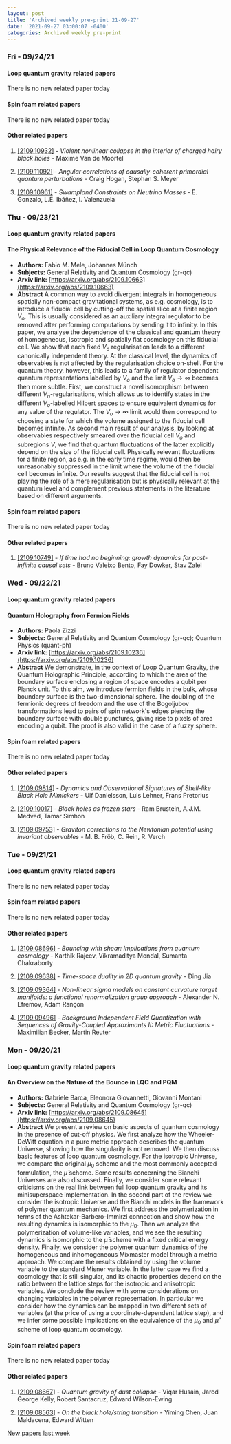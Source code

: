 ```yaml
---
layout: post
title: 'Archived weekly pre-print 21-09-27'
date: '2021-09-27 03:00:07 -0400'
categories: Archived weekly pre-print
---
```



### Fri - 09/24/21

#### Loop quantum gravity related papers

There is no new related paper today 

#### Spin foam related papers

There is no new related paper today 



#### Other related papers

1. [[2109.10932]](https://arxiv.org/abs/2109.10932) - *Violent nonlinear collapse in the interior of charged hairy black holes* - Maxime Van de Moortel

1. [[2109.11092]](https://arxiv.org/abs/2109.11092) - *Angular correlations of causally-coherent primordial quantum  perturbations* - Craig Hogan, Stephan S. Meyer

1. [[2109.10961]](https://arxiv.org/abs/2109.10961) - *Swampland Constraints on Neutrino Masses* - E. Gonzalo, L.E. Ibáñez, I. Valenzuela



### Thu - 09/23/21

#### Loop quantum gravity related papers

#### **The Physical Relevance of the Fiducial Cell in Loop Quantum Cosmology**
 - **Authors:** Fabio M. Mele, Johannes Münch
 - **Subjects:** General Relativity and Quantum Cosmology (gr-qc)
 - **Arxiv link:** [https://arxiv.org/abs/2109.10663](https://arxiv.org/abs/2109.10663)
 - **Abstract**
 A common way to avoid divergent integrals in homogeneous spatially non-compact gravitational systems, as e.g. cosmology, is to introduce a fiducial cell by cutting-off the spatial slice at a finite region $V_o$. This is usually considered as an auxiliary integral regulator to be removed after performing computations by sending it to infinity. In this paper, we analyse the dependence of the classical and quantum theory of homogeneous, isotropic and spatially flat cosmology on this fiducial cell. We show that each fixed $V_o$ regularisation leads to a different canonically independent theory. At the classical level, the dynamics of observables is not affected by the regularisation choice on-shell. For the quantum theory, however, this leads to a family of regulator dependent quantum representations labelled by $V_o$ and the limit $V_o\to\infty$ becomes then more subtle. First, we construct a novel isomorphism between different $V_o$-regularisations, which allows us to identify states in the different $V_o$-labelled Hilbert spaces to ensure equivalent dynamics for any value of the regulator. The $V_o \rightarrow \infty$ limit would then correspond to choosing a state for which the volume assigned to the fiducial cell becomes infinite. As second main result of our analysis, by looking at observables respectively smeared over the fiducial cell $V_o$ and subregions $V$, we find that quantum fluctuations of the latter explicitly depend on the size of the fiducial cell. Physically relevant fluctuations for a finite region, as e.g. in the early time regime, would then be unreasonably suppressed in the limit where the volume of the fiducial cell becomes infinite. Our results suggest that the fiducial cell is not playing the role of a mere regularisation but is physically relevant at the quantum level and complement previous statements in the literature based on different arguments. 

#### Spin foam related papers

There is no new related paper today 



#### Other related papers

1. [[2109.10749]](https://arxiv.org/abs/2109.10749) - *If time had no beginning: growth dynamics for past-infinite causal sets* - Bruno Valeixo Bento, Fay Dowker, Stav Zalel



### Wed - 09/22/21

#### Loop quantum gravity related papers

#### **Quantum Holography from Fermion Fields**
 - **Authors:** Paola Zizzi
 - **Subjects:** General Relativity and Quantum Cosmology (gr-qc); Quantum Physics (quant-ph)
 - **Arxiv link:** [https://arxiv.org/abs/2109.10236](https://arxiv.org/abs/2109.10236)
 - **Abstract**
 We demonstrate, in the context of Loop Quantum Gravity, the Quantum Holographic Principle, according to which the area of the boundary surface enclosing a region of space encodes a qubit per Planck unit. To this aim, we introduce fermion fields in the bulk, whose boundary surface is the two-dimensional sphere. The doubling of the fermionic degrees of freedom and the use of the Bogoljubov transformations lead to pairs of spin network's edges piercing the boundary surface with double punctures, giving rise to pixels of area encoding a qubit. The proof is also valid in the case of a fuzzy sphere. 

#### Spin foam related papers

There is no new related paper today 



#### Other related papers

1. [[2109.09814]](https://arxiv.org/abs/2109.09814) - *Dynamics and Observational Signatures of Shell-like Black Hole Mimickers* - Ulf Danielsson, Luis Lehner, Frans Pretorius

1. [[2109.10017]](https://arxiv.org/abs/2109.10017) - *Black holes as frozen stars* - Ram Brustein, A.J.M. Medved, Tamar Simhon

1. [[2109.09753]](https://arxiv.org/abs/2109.09753) - *Graviton corrections to the Newtonian potential using invariant  observables* - M. B. Fröb, C. Rein, R. Verch



### Tue - 09/21/21

#### Loop quantum gravity related papers

There is no new related paper today 

#### Spin foam related papers

There is no new related paper today 



#### Other related papers

1. [[2109.08696]](https://arxiv.org/abs/2109.08696) - *Bouncing with shear: Implications from quantum cosmology* - Karthik Rajeev, Vikramaditya Mondal, Sumanta Chakraborty

1. [[2109.09638]](https://arxiv.org/abs/2109.09638) - *Time-space duality in 2D quantum gravity* - Ding Jia

1. [[2109.09364]](https://arxiv.org/abs/2109.09364) - *Non-linear sigma models on constant curvature target manifolds: a  functional renormalization group approach* - Alexander N. Efremov, Adam Rançon

1. [[2109.09496]](https://arxiv.org/abs/2109.09496) - *Background Independent Field Quantization with Sequences of  Gravity-Coupled Approximants II: Metric Fluctuations* - Maximilian Becker, Martin Reuter



### Mon - 09/20/21

#### Loop quantum gravity related papers

#### **An Overview on the Nature of the Bounce in LQC and PQM**
 - **Authors:** Gabriele Barca, Eleonora Giovannetti, Giovanni Montani
 - **Subjects:** General Relativity and Quantum Cosmology (gr-qc)
 - **Arxiv link:** [https://arxiv.org/abs/2109.08645](https://arxiv.org/abs/2109.08645)
 - **Abstract**
 We present a review on basic aspects of quantum cosmology in the presence of cut-off physics. We first analyze how the Wheeler-DeWitt equation in a pure metric approach describes the quantum Universe, showing how the singularity is not removed. We then discuss basic features of loop quantum cosmology. For the isotropic Universe, we compare the original $\mu_0$ scheme and the most commonly accepted formulation, the $\bar{\mu}$ scheme. Some results concerning the Bianchi Universes are also discussed. Finally, we consider some relevant criticisms on the real link between full loop quantum gravity and its minisuperspace implementation. In the second part of the review we consider the isotropic Universe and the Bianchi models in the framework of polymer quantum mechanics. We first address the polymerization in terms of the Ashtekar-Barbero-Immirzi connection and show how the resulting dynamics is isomorphic to the $\mu_0$. Then we analyze the polymerization of volume-like variables, and we see the resulting dynamics is isomorphic to the $\bar{\mu}$ scheme with a fixed critical energy density. Finally, we consider the polymer quantum dynamics of the homogeneous and inhomogeneous Mixmaster model through a metric approach. We compare the results obtained by using the volume variable to the standard Misner variable. In the latter case we find a cosmology that is still singular, and its chaotic properties depend on the ratio between the lattice steps for the isotropic and anisotropic variables. We conclude the review with some considerations on changing variables in the polymer representation. In particular we consider how the dynamics can be mapped in two different sets of variables (at the price of using a coordinate-dependent lattice step), and we infer some possible implications on the equivalence of the $\mu_0$ and $\bar{\mu}$ scheme of loop quantum cosmology. 

#### Spin foam related papers

There is no new related paper today 



#### Other related papers

1. [[2109.08667]](https://arxiv.org/abs/2109.08667) - *Quantum gravity of dust collapse* - Viqar Husain, Jarod George Kelly, Robert Santacruz, Edward Wilson-Ewing

1. [[2109.08563]](https://arxiv.org/abs/2109.08563) - *On the black hole/string transition* - Yiming Chen, Juan Maldacena, Edward Witten






[New papers last week]({{site.url}}/archived/weekly/pre-print/2021/09/20/archived_weekly_papers.html)
